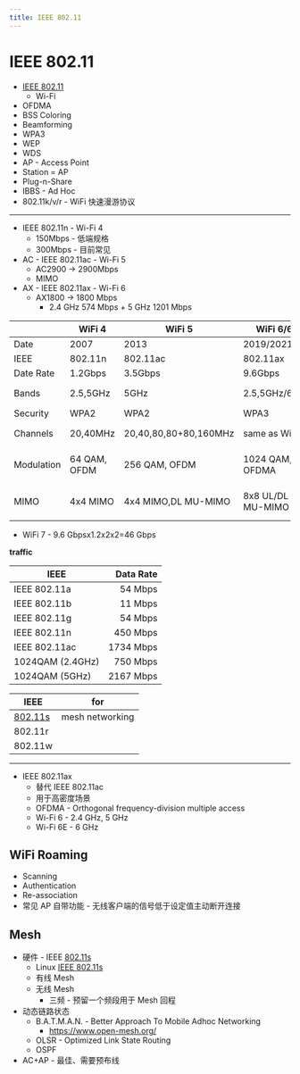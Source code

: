 ```yaml
---
title: IEEE 802.11
---
```


# IEEE 802.11

- [IEEE 802.11](https://en.wikipedia.org/wiki/IEEE_802.11)
  - Wi-Fi
- OFDMA
- BSS Coloring
- Beamforming
- WPA3
- WEP
- WDS
- AP - Access Point
- Station = AP
- Plug-n-Share
- IBBS - Ad Hoc
- 802.11k/v/r - WiFi 快速漫游协议

---

- IEEE 802.11n - Wi-Fi 4
  - 150Mbps - 低端规格
  - 300Mbps - 目前常见
- AC - IEEE 802.11ac - Wi-Fi 5
  - AC2900 -> 2900Mbps
  - MIMO
- AX - IEEE 802.11ax - Wi-Fi 6
  - AX1800 -> 1800 Mbps
    - 2.4 GHz 574 Mbps + 5 GHz 1201 Mbps

|            | WiFi 4       | WiFi 5                | WiFi 6/6E         | WiFi 7          |
| ---------- | ------------ | --------------------- | ----------------- | --------------- |
| Date       | 2007         | 2013                  | 2019/2021         | 2024            |
| IEEE       | 802.11n      | 802.11ac              | 802.11ax          | 802.11be        |
| Date Rate  | 1.2Gbps      | 3.5Gbps               | 9.6Gbps           | 46Gbps          |
| Bands      | 2.5,5GHz     | 5GHz                  | 2.5,5GHz/6GHz     | 1-7.25GHz       |
| Security   | WPA2         | WPA2                  | WPA3              | WPA3            |
| Channels   | 20,40MHz     | 20,40,80,80+80,160MHz | same as WiFi 5    | <= 320MHz       |
| Modulation | 64 QAM, OFDM | 256 QAM, OFDM         | 1024 QAM, OFDMA   | 4096 QAM, OFDMA |
| MIMO       | 4x4 MIMO     | 4x4 MIMO,DL MU-MIMO   | 8x8 UL/DL MU-MIMO | 16x16 MU-MIMO   |

- WiFi 7 - 9.6 Gbpsx1.2x2x2=46 Gbps

**traffic**

| IEEE             | Data Rate |
| ---------------- | --------: |
| IEEE 802.11a     |   54 Mbps |
| IEEE 802.11b     |   11 Mbps |
| IEEE 802.11g     |   54 Mbps |
| IEEE 802.11n     |  450 Mbps |
| IEEE 802.11ac    | 1734 Mbps |
| 1024QAM (2.4GHz) |  750 Mbps |
| 1024QAM (5GHz)   | 2167 Mbps |

| IEEE      | for             |
| --------- | --------------- |
| [802.11s] | mesh networking |
| 802.11r   |
| 802.11w   |

---

- IEEE 802.11ax
  - 替代 IEEE 802.11ac
  - 用于高密度场景
  - OFDMA - Orthogonal frequency-division multiple access
  - Wi-Fi 6 - 2.4 GHz, 5 GHz
  - Wi-Fi 6E - 6 GHz

## WiFi Roaming

- Scanning
- Authentication
- Re-association
- 常见 AP 自带功能 - 无线客户端的信号低于设定值主动断开连接

## Mesh

- 硬件 - IEEE [802.11s]
  - Linux [IEEE 802.11s](https://wireless.wiki.kernel.org/en/developers/Documentation/ieee80211/802.11s)
  - 有线 Mesh
  - 无线 Mesh
    - 三频 - 预留一个频段用于 Mesh 回程
- 动态链路状态
  - B.A.T.M.A.N. - Better Approach To Mobile Adhoc Networking
    - https://www.open-mesh.org/
  - OLSR - Optimized Link State Routing
  - OSPF
- AC+AP - 最佳、需要预布线

[802.11s]: https://en.wikipedia.org/wiki/IEEE_802.11s
